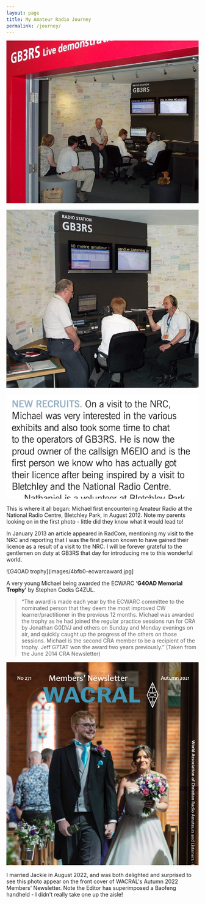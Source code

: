 ```yaml
---
layout: page
title: My Amateur Radio Journey
permalink: /journey/
---
```


![GB3RS](images/9d257-gb3rs.jpg)

![GB3RS](images/bb2e5-gb3rs2.jpg)

![RadCom article](images/41a9f-radcom-feb-2013-m6eio.jpg)

This is where it all began: Michael first encountering Amateur Radio at the National Radio Centre, Bletchley Park, in August 2012. Note my parents looking on in the first photo - little did they know what it would lead to!

In January 2013 an article appeared in RadCom, mentioning my visit to the NRC and reporting that I was the first person known to have gained their licence as a result of a visit to the NRC. I will be forever grateful to the gentlemen on duty at GB3RS that day for introducing me to this wonderful world.

![G4OAD trophy](images/4bfb0-ecwarcaward.jpg]

A very young Michael being awarded the ECWARC **‘G4OAD Memorial Trophy’** by Stephen Cocks G4ZUL. 
>“The award is made each year by the ECWARC committee to the nominated person that they deem the most improved CW learner/practitioner in the previous 12 months. Michael was awarded the trophy as he had joined the regular practice sessions run for CRA by Jonathan G0DVJ and others on Sunday and Monday evenings on air, and quickly caught up the progress of the others on those sessions. Michael is the second CRA member to be a recipient of the trophy. Jeff G7TAT won the award two years previously.” 
(Taken from the June 2014 CRA Newsletter)

![WACRAL Wedding Day](images/b4726-wacralwedding.jpg)

I married Jackie in August 2022, and was both delighted and surprised to see this photo appear on the front cover of WACRAL's Autumn 2022 Members' Newsletter. Note the Editor has superimposed a Baofeng handheld - I didn't really take one up the aisle!
